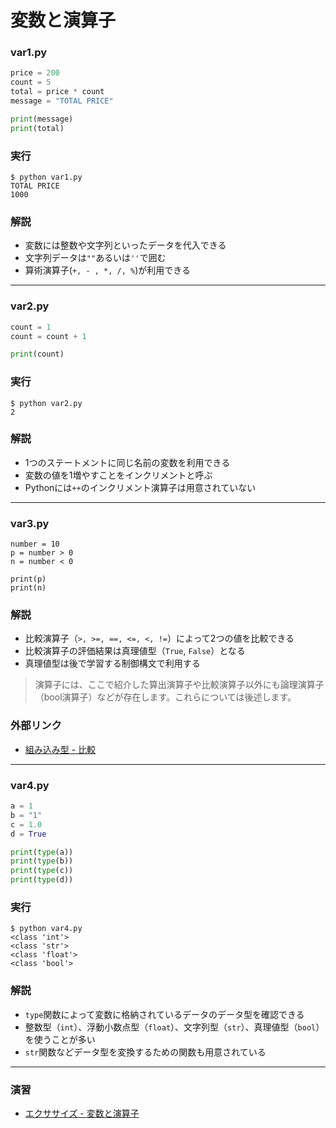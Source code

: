 # 変数と演算子

### var1.py

```python
price = 200
count = 5
total = price * count
message = "TOTAL PRICE"

print(message)
print(total)
```

### 実行

```
$ python var1.py
TOTAL PRICE
1000
```

### 解説

+ 変数には整数や文字列といったデータを代入できる
+ 文字列データは`""`あるいは`''`で囲む
+ 算術演算子(`+, - , *, /, %`)が利用できる

---

### var2.py

```python
count = 1
count = count + 1

print(count)
```

### 実行

```
$ python var2.py
2
```

### 解説

+ 1つのステートメントに同じ名前の変数を利用できる
+ 変数の値を1増やすことをインクリメントと呼ぶ
+ Pythonには`++`のインクリメント演算子は用意されていない

---

### var3.py

```
number = 10
p = number > 0
n = number < 0

print(p)
print(n)
```

### 解説

+ 比較演算子（`>, >=, ==, <=, <, !=`）によって2つの値を比較できる
+ 比較演算子の評価結果は真理値型（`True`, `False`）となる
+ 真理値型は後で学習する制御構文で利用する

> 演算子には、ここで紹介した算出演算子や比較演算子以外にも論理演算子（bool演算子）などが存在します。これらについては後述します。

### 外部リンク

+ [組み込み型 - 比較](https://docs.python.org/ja/3/library/stdtypes.html#comparisons)

---

### var4.py

```python
a = 1
b = "1"
c = 1.0
d = True

print(type(a))
print(type(b))
print(type(c))
print(type(d))
```

### 実行

```
$ python var4.py 
<class 'int'>
<class 'str'>
<class 'float'>
<class 'bool'>
```

### 解説

+ `type`関数によって変数に格納されているデータのデータ型を確認できる
+ 整数型（`int`）、浮動小数点型（`float`）、文字列型（`str`）、真理値型（`bool`）を使うことが多い
+ `str`関数などデータ型を変換するための関数も用意されている

---

### 演習

+ [エクササイズ - 変数と演算子](ex/02_basic_ex.md)
